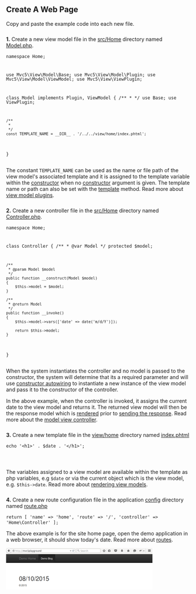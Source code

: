 ## Create A Web Page
<p class="text-info">Copy and paste the example code into each new file.</p>
<p style="margin-top:25px;"><a id="view-model"></a><b>1.</b> Create a new view model file in the <a href="https://github.com/mvc5/application/tree/master/src/Home">src/Home</a> directory named <a href="https://github.com/mvc5/application/tree/master/src/Home/Model.php">Model.php</a>.</p>
<pre style="line-height:1"><code><?php

namespace Home;

use Mvc5\View\Model\Base;
use Mvc5\View\Model\Plugin;
use Mvc5\View\Model\ViewModel;
use Mvc5\View\ViewPlugin;

class Model
    implements Plugin, ViewModel
{
    /**
     *
     */
    use Base;
    use ViewPlugin;

    /**
     *
     */
    const TEMPLATE_NAME = __DIR__ . '/../../view/home/index.phtml';
}</code></pre>
<p>The constant <code>TEMPLATE_NAME</code> can be used as the name or file path of the view model's associated template and it is assigned to the template variable within the <a href="https://github.com/mvc5/framework/blob/master/src/View/Model/Base.php#L21">constructor</a> when no <a href="https://github.com/mvc5/framework/blob/master/src/View/Model/Base.php#L21">constructor</a> argument is given. The template name or path can also be set with the <a href="https://github.com/mvc5/framework/blob/master/src/View/Model/Base.php#L66">template</a> method. Read more about <a href="/overview/#view-model-plugins">view model plugins</a>.</p>
<p style="margin-top:25px;"><a id="controller"></a><b>2.</b> Create a new controller file in the <a href="https://github.com/mvc5/application/tree/master/src/Home">src/Home</a> directory named <a href="https://github.com/mvc5/application/blob/master/src/Home/Controller.php">Controller.php</a>.</p>
<pre style="line-height:1"><code><?php

namespace Home;
    
class Controller
{
    /**
     * @var Model
     */
    protected $model;
    
    /**
     * @param Model $model
     */
    public function __construct(Model $model)
    {
        $this->model = $model;
    }

    /**
     * @return Model
     */
    public function __invoke()
    {
        $this->model->vars(['date' => date('m/d/Y')]);
        
        return $this->model;
    }
}</code></pre>
<p>When the system instantiates the controller and no model is passed to the constructor, the system will determine that its a required parameter and will use <a href="/overview/#constructor-autowiring">constructor autowiring</a> to instantiate a new instance of the view model and pass it to the constructor of the controller.</p>
<p>In the above example, when the controller is invoked, it assigns the current date to the view model and returns it. The returned view model will then be the response model which is <a href="https://github.com/mvc5/framework/blob/master/src/Mvc/View/Renderer.php">rendered</a> prior to <a href="https://github.com/mvc5/framework/blob/master/src/Response/Send/Sender.php">sending the response</a>. Read more about the <a href="/overview/#model-view-controller">model view controller</a>.</p>
<p style="margin-top:25px;"><a id="view-template"></a><b>3.</b> Create a new template file in the <a href="https://github.com/mvc5/application/tree/master/view/home">view/home</a> directory named <a href="https://github.com/mvc5/application/blob/master/view/home/index.phtml">index.phtml</a></p>
<pre style="line-height:1"><code><?php
                                 
  echo '&lt;h1&gt;' . $date . '&lt;/h1&gt;';

</code></pre>
<p>The variables assigned to a view model are available within the template as php variables, e.g <code>$date</code> or via the current object which is the view model, e.g. <code>$this->date</code>. Read more about <a href="/overview/#rendering-view-models">rendering view models</a>.</p>
<p style="margin-top:25px;"><a id="route"></a><b>4.</b> Create a new route configuration file in the application <a href="https://github.com/mvc5/application/tree/master/config">config</a> directory named <a href="https://github.com/mvc5/application/blob/master/config/route.php">route.php</a></p>
<pre style="line-height:1"><code><?php

return [
    'name'       => 'home',
    'route'      => '/',
    'controller' => 'Home\Controller'
];</code></pre>
<p>The above example is for the site home page, open the demo application in a web browser, it should show today's date. Read more about <a href="/overview/#routes">routes</a>.</p>
<div class="thumbnail" style="border:none;">
    <img style="margin-left:0;" src="/images/demo-home.png" width="400" height="113" title="Demo Home Page">
</div>
